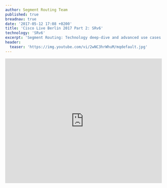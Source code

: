 ```yaml
---
author: Segment Routing Team
published: true
breadnav: true
date: '2017-05-12 17:08 +0200'
title: 'Cisco Live Berlin 2017 Part 2: SRv6'
technology: 'SRv6'
excerpt: 'Segment Routing: Technology deep-dive and advanced use cases: SRv6'
header:
  teaser: 'https://img.youtube.com/vi/2wNC3hrWhuM/mqdefault.jpg'
---
```

<iframe width="100%" height="400px" src="https://www.youtube.com/embed/2wNC3hrWhuM" frameborder="0" allowfullscreen></iframe>
